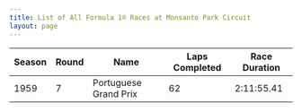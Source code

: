 ```yaml
---
title: List of All Formula 1® Races at Monsanto Park Circuit
layout: page
---
```



| Season | Round | Name | Laps Completed | Race Duration |
|--|--|--|--|--|
| 1959 | 7 | Portuguese Grand Prix | 62 | 2:11:55.41 |


